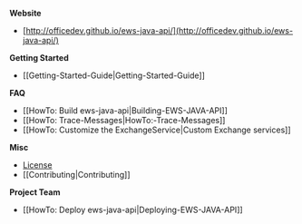 **Website**
* [http://officedev.github.io/ews-java-api/](http://officedev.github.io/ews-java-api/)

**Getting Started**
* [[Getting-Started-Guide|Getting-Started-Guide]]

**FAQ**
* [[HowTo: Build ews-java-api|Building-EWS-JAVA-API]]
* [[HowTo: Trace-Messages|HowTo:-Trace-Messages]]
* [[HowTo: Customize the ExchangeService|Custom Exchange services]]

**Misc**
* [License](https://github.com/OfficeDev/ews-java-api/blob/master/license.txt)
* [[Contributing|Contributing]]

**Project Team**
* [[HowTo: Deploy ews-java-api|Deploying-EWS-JAVA-API]]
